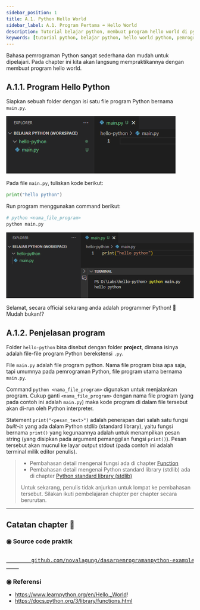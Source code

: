 ```yaml
---
sidebar_position: 1
title: A.1. Python Hello World
sidebar_label: A.1. Program Pertama ➜ Hello World
description: Tutorial belajar python, membuat program hello world di python
keywords: [tutorial python, belajar python, hello world python, pemrograman python, bahasa python]
---
```


Bahasa pemrograman Python sangat sederhana dan mudah untuk dipelajari. Pada chapter ini kita akan langsung mempraktikannya dengan membuat program hello world.

## A.1.1. Program Hello Python

Siapkan sebuah folder dengan isi satu file program Python bernama `main.py`.

![hello world python](img/hello-python-1.png)

Pada file `main.py`, tuliskan kode berikut:

```python
print("hello python")
```

Run program menggunakan command berikut:

```bash
# python <nama_file_program>
python main.py
```

![hello world python](img/hello-python-2.png)

Selamat, secara official sekarang anda adalah programmer Python! 🎉 Mudah bukan!?

## A.1.2. Penjelasan program

Folder `hello-python` bisa disebut dengan folder **project**, dimana isinya adalah file-file program Python berekstensi `.py`.

File `main.py` adalah file program python. Nama file program bisa apa saja, tapi umumnya pada pemrograman Python, file program utama bernama `main.py`.

Command `python <nama_file_program>` digunakan untuk menjalankan program. Cukup ganti `<nama_file_program>` dengan nama file program (yang pada contoh ini adalah `main.py`) maka kode program di dalam file tersebut akan di-run oleh Python interpreter.

Statement `print("<pesan_text>")` adalah penerapan dari salah satu fungsi *built-in* yang ada dalam Python stdlib (standard library), yaitu fungsi bernama `print()` yang kegunaannya adalah untuk menampilkan pesan string (yang disipkan pada argument pemanggilan fungsi `print()`). Pesan tersebut akan mucnul ke layar output stdout (pada contoh ini adalah terminal milik editor penulis).

> - Pembahasan detail mengenai fungsi ada di chapter [Function](/basic/function)
> - Pembahasan detail mengenai Python standard library (stdlib) ada di chapter [Python standard library (stdlib)](#)
>
> Untuk sekarang, penulis tidak anjurkan untuk lompat ke pembahasan tersebut. Silakan ikuti pembelajaran chapter per chapter secara berurutan.

---

<div class="section-footnote">

## Catatan chapter 📑

### ◉ Source code praktik

<pre>
    <a href="https://github.com/novalagung/dasarpemrogramanpython-example/tree/master/hello-python">
        github.com/novalagung/dasarpemrogramanpython-example/../hello-python
    </a>
</pre>

### ◉ Referensi

- https://www.learnpython.org/en/Hello,_World!
- https://docs.python.org/3/library/functions.html

</div>
